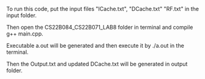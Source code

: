 To run this code, put the input files "ICache.txt", "DCache.txt"  "RF.txt" in the input folder.

Then open the CS22B084_CS22B071_LAB8 folder in terminal and compile g++ main.cpp.

Executable a.out will be generated and then execute it by ./a.out in the terminal.

Then the Output.txt and updated DCache.txt will be generated in output folder.

